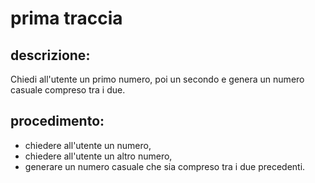 # prima traccia
## descrizione:
Chiedi all'utente un primo numero, poi un secondo e genera un numero casuale compreso tra i due.
## procedimento:
- chiedere all'utente un numero,
- chiedere all'utente un altro numero,
- generare un numero casuale che sia compreso tra i due precedenti.